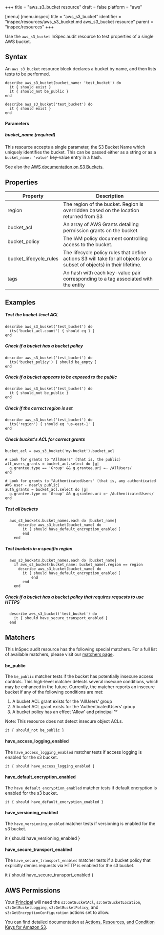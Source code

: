 +++
title = "aws_s3_bucket resource"
draft = false
platform = "aws"

[menu]
  [menu.inspec]
    title = "aws_s3_bucket"
    identifier = "inspec/resources/aws_s3_bucket.md aws_s3_bucket resource"
    parent = "inspec/resources"
+++


Use the `aws_s3_bucket` InSpec audit resource to test properties of a single AWS bucket.

## Syntax

An `aws_s3_bucket` resource block declares a bucket by name, and then lists tests to be performed.

    describe aws_s3_bucket(bucket_name: 'test_bucket') do
      it { should exist }
      it { should_not be_public }
    end

    describe aws_s3_bucket('test_bucket') do
      it { should exist }
    end
    
#### Parameters

##### bucket\_name _(required)_

This resource accepts a single parameter, the S3 Bucket Name which uniquely identifies the bucket. 
This can be passed either as a string or as a `bucket_name: 'value'` key-value entry in a hash.

See also the [AWS documentation on S3 Buckets](https://docs.aws.amazon.com/AmazonS3/latest/dev/UsingBucket.html).

## Properties

|Property      | Description|
| ---          | --- |
|region        | The region of the bucket. Region is overridden based on the location returned from S3 |
|bucket\_acl    | An array of AWS Grants detailing permission grants on the bucket. |
|bucket\_policy | The IAM policy document controlling access to the bucket.  |
|bucket\_lifecycle\_rules | The lifecycle policy rules that define actions S3 will take for all objects (or a subset of objects) in their lifetime. |
|tags          | An hash with each key-value pair corresponding to a tag associated with the entity |

## Examples


##### Test the bucket-level ACL
    describe aws_s3_bucket('test_bucket') do
      its('bucket_acl.count') { should eq 1 }
    end

##### Check if a bucket has a bucket policy
    describe aws_s3_bucket('test_bucket') do
      its('bucket_policy') { should be_empty }
    end

##### Check if a bucket appears to be exposed to the public
    describe aws_s3_bucket('test_bucket') do
      it { should_not be_public }
    end

##### Check if the correct region is set
    describe aws_s3_bucket('test_bucket') do
      its('region') { should eq 'us-east-1' }
    end
    
##### Check bucket's ACL for correct grants
    bucket_acl = aws_s3_bucket('my-bucket').bucket_acl

    # Look for grants to "AllUsers" (that is, the public)
    all_users_grants = bucket_acl.select do |g|
      g.grantee.type == 'Group' && g.grantee.uri =~ /AllUsers/
    end

    # Look for grants to "AuthenticatedUsers" (that is, any authenticated AWS user - nearly public)
    auth_grants = bucket_acl.select do |g|
      g.grantee.type == 'Group' && g.grantee.uri =~ /AuthenticatedUsers/
    end
    
##### Test all buckets    
      aws_s3_buckets.bucket_names.each do |bucket_name|
          describe aws_s3_bucket(bucket_name) do
            it { should have_default_encryption_enabled }
            end
        end
    
##### Test buckets in a specific region    
      aws_s3_buckets.bucket_names.each do |bucket_name|
        if aws_s3_bucket(bucket_name: bucket_name).region == region
          describe aws_s3_bucket(bucket_name) do
            it { should have_default_encryption_enabled }
                end
            end
        end

##### Check if a bucket has a bucket policy that requires requests to use HTTPS
      describe aws_s3_bucket('test_bucket') do
        it { should have_secure_transport_enabled }
      end

## Matchers

This InSpec audit resource has the following special matchers. For a full list of available matchers, please visit our [matchers page](https://www.inspec.io/docs/reference/matchers/).

#### be\_public

The `be_public` matcher tests if the bucket has potentially insecure access controls. This high-level matcher detects several insecure conditions, which may be enhanced in the future. Currently, the matcher reports an insecure bucket if any of the following conditions are met:

  1. A bucket ACL grant exists for the 'AllUsers' group
  2. A bucket ACL grant exists for the 'AuthenticatedUsers' group
  3. A bucket policy has an effect 'Allow' and principal '*'

Note: This resource does not detect insecure object ACLs.

    it { should_not be_public }

#### have\_access\_logging\_enabled

The `have_access_logging_enabled` matcher tests if access logging is enabled for the s3 bucket.

    it { should have_access_logging_enabled }

#### have\_default\_encryption\_enabled

The `have_default_encryption_enabled` matcher tests if default encryption is enabled for the s3 bucket.

    it { should have_default_encryption_enabled }

#### have\_versioning\_enabled

The `have_versioning_enabled` matcher tests if versioning is enabled for the s3 bucket.

   it { should have_versioning_enabled }

#### have\_secure\_transport\_enabled

The `have_secure_transport_enabled` matcher tests if a bucket policy that explicitly denies requests via HTTP is enabled for the s3 bucket.

   it { should have_secure_transport_enabled }

## AWS Permissions

Your [Principal](https://docs.aws.amazon.com/IAM/latest/UserGuide/intro-structure.html#intro-structure-principal) will need the `s3:GetBucketAcl`, `s3:GetBucketLocation`, `s3:GetBucketLogging`, `s3:GetBucketPolicy`, and `s3:GetEncryptionConfiguration` actions set to allow.

You can find detailed documentation at [Actions, Resources, and Condition Keys for Amazon S3](https://docs.aws.amazon.com/IAM/latest/UserGuide/list_amazons3.html).
